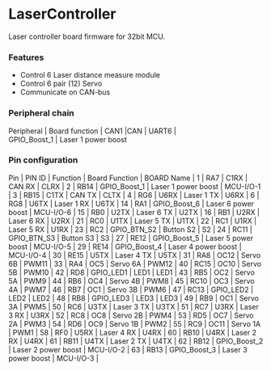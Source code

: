 # LaserController 

Laser controller board firmware for 32bit MCU.

### Features
* Control 6 Laser distance measure module 
* Control 6 pair (12) Servo
* Communicate on CAN-bus

### Peripheral chain

Peripheral   | Board function | 
CAN1         |CAN |
UART6        |  
GPIO_Boost_1 | Laser 1 power boost

### Pin configuration

Pin  | PIN ID | Function       | Board Function      |  BOARD Name  |
1    | RA7    |   C1RX         | CAN RX              |  CLRX        |
2    | RB14   |   GPIO_Boost_1 | Laser 1 power boost | MCU-I/O-1    |
3    | RB15   | C1TX           | CAN TX              | CLTX         |
4    | RG6    | U6RX           | Laser 1 TX          | U6RX         |
6    | RG8    | U6TX           | Laser 1 RX          | U6TX         |
14   | RA1    | GPIO_Boost_6   | Laser 6 power boost | MCU-I/O-6    |
15   | RB0    | U2TX           | Laser 6 TX          | U2TX         |
16   | RB1    | U2RX           | Laser 6 RX          | U2RX         |
21   | RC0    | U1TX           | Laser 5 TX          | U1TX         |
22   | RC1    | U1RX           | Laser 5 RX          | U1RX         |
23   | RC2    | GPIO_BTN_S2    | Button S2           | S2           |
24   | RC11   | GPIO_BTN_S3    | Button S3           | S3           |
27   | RE12   | GPIO_Boost_5   | Laser 5 power boost | MCU-I/O-5    |
29   | RE14   | GPIO_Boost_4   | Laser 4 power boost | MCU-I/O-4    |
30   | RE15   | U5TX           | Laser 4 TX          | U5TX         |
31   | RA8    | OC12           | Servo 6B            | PWM11        |
33   | RA4    | OC5            | Servo 6A            | PWM12        |
40   | RC15   | OC10           | Servo 5B            | PWM10        |
42   | RD8    | GPIO_LED1      | LED1                | LED1         |
43   | RB5    | OC2            | Servo 5A            | PWM9         |
44   | RB6    | OC4            | Servo 4B            | PWM8         |
45   | RC10   | OC3            | Servo 4A            | PWM7         |
46   | RB7    | OC1            | Servo 3B            | PWM6         |
47   | RC13   | GPIO_LED2      | LED2                | LED2         |
48   | RB8    | GPIO_LED3      | LED3                | LED3         |
49   | RB9    | OC1            | Servo 3A            | PWM5         |
50   | RC6    | U3TX           | Laser 3 TX          | U3TX         |
51   | RC7    | U3RX           | Laser 3 RX          | U3RX         |
52   | RC8    | OC8            | Servo 2B            | PWM4         |
53   | RD5    | OC7            | Servo 2A            | PWM3         |
54   | RD6    | OC9            | Servo 1B            | PWM2         |
55   | RC9    | OC11           | Servo 1A            | PWM1         |
58   | RF0    | U5RX           | Laser 4 RX          | U4RX         |
60   | RB10   | U4RX           | Laser 2 RX          | U4RX         |
61   | RB11   | U4TX           | Laser 2 TX          | U4TX         |
62   | RB12   | GPIO_Boost_2   | Laser 2 power boost | MCU-I/O-2    |
63   | RB13   | GPIO_Boost_3   | Laser 3 power boost | MCU-I/O-3    |
